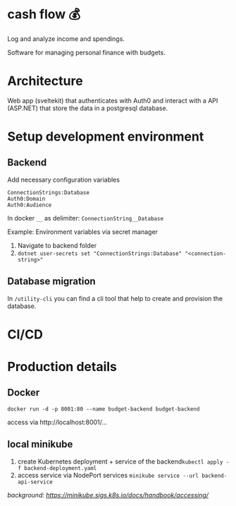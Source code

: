 # cash flow 💰

Log and analyze income and spendings.

Software for managing personal finance with budgets.

# Architecture

Web app (sveltekit) that authenticates with Auth0 and interact with a API (ASP.NET) that store the data in a postgresql database.


# Setup development environment


## Backend

Add necessary configuration variables
```
ConnectionStrings:Database
Auth0:Domain
Auth0:Audience
```
In docker `__` as delimiter: `ConnectionString__Database`

Example: Environment variables via secret manager

1. Navigate to backend folder
2. `dotnet user-secrets set "ConnectionStrings:Database" "<connection-string>"`


## Database migration

In `/utility-cli` you can find a cli tool that help to create and provision the database.



# CI/CD

# Production details

## Docker

`docker run -d -p 8001:80 --name budget-backend budget-backend`

 access via http://localhost:8001/...

## local minikube

1. create Kubernetes deployment + service of the backend`kubectl apply -f backend-deployment.yaml`
2. access service via NodePort services `minikube service --url backend-api-service`

*background: https://minikube.sigs.k8s.io/docs/handbook/accessing/*
